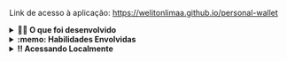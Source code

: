 Link de acesso à aplicação: https://welitonlimaa.github.io/personal-wallet
<details>
  <summary><strong>👨‍💻 O que foi desenvolvido </strong></summary><br />

    Foi desenvolvido carteira de controle de gastos com conversor de moedas, ao utilizar essa aplicação um usuário deverá ser capaz de:

  - Adicionar, remover e editar um gasto;
  - Visualizar uma tabelas com seus gastos;
  - Visualizar o total de gastos convertidos para uma moeda de escolha;
  

</details>
<details>
  <summary><strong>:memo: Habilidades Envolvidas </strong></summary><br />

- Criação de um _store_ Redux em uma aplicação React

- Criação de _reducers_ no Redux em aplicação React

- Criação de _actions_ no Redux em uma aplicação React

- Criação de _dispatchers_ no Redux em uma aplicação React

- Conectar Redux aos componentes React

- Criação de _actions_ assíncronas em uma aplicação React que faz uso de Redux.
    
</details>
<details>
  <summary><strong>‼️ Acessando Localmente</strong></summary><br />

  1. Clone o repositório

  - Use o comando: `git clone`.
  - Entre na pasta do repositório que você acabou de clonar

  2. Instale as dependências

  - `npm install`.

</details>

